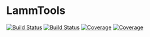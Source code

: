 # LammTools

[![Build Status](https://github.com/ryubee1980/LammTools.jl/actions/workflows/CI.yml/badge.svg?branch=main)](https://github.com/ryubee1980/LammTools.jl/actions/workflows/CI.yml?query=branch%3Amain)
[![Build Status](https://app.travis-ci.com/ryubee1980/LammTools.jl.svg?branch=main)](https://app.travis-ci.com/ryubee1980/LammTools.jl)
[![Coverage](https://codecov.io/gh/ryubee1980/LammTools.jl/branch/main/graph/badge.svg)](https://codecov.io/gh/ryubee1980/LammTools.jl)
[![Coverage](https://coveralls.io/repos/github/ryubee1980/LammTools.jl/badge.svg?branch=main)](https://coveralls.io/github/ryubee1980/LammTools.jl?branch=main)
